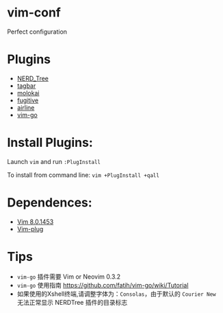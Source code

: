 # vim-conf
Perfect configuration

# Plugins
* [NERD_Tree](https://github.com/scrooloose/nerdtree)
* [tagbar](https://github.com/majutsushi/tagbar/tree/70fix)
* [molokai](https://github.com/tomasr/molokai)
* [fugitive](https://github.com/tpope/vim-fugitive)
* [airline](https://github.com/vim-airline/vim-airline/)
* [vim-go](https://github.com/fatih/vim-go)

# Install Plugins:

Launch `vim` and run `:PlugInstall`

To install from command line: `vim +PlugInstall +qall`

# Dependences:
* [Vim 8.0.1453](https://github.com/vim/vim)
* [Vim-plug](https://github.com/junegunn/vim-plug)

# Tips
* `vim-go` 插件需要 Vim  or Neovim 0.3.2
* `vim-go` 使用指南 https://github.com/fatih/vim-go/wiki/Tutorial
* 如果使用的Xshell终端,请调整字体为：`Consolas`，由于默认的 `Courier New` 无法正常显示 NERDTree 插件的目录标志

